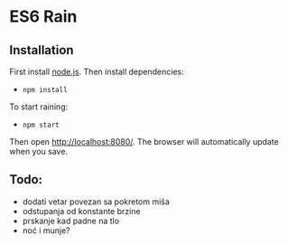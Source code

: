 # ES6 Rain

## <a name="Installation"></a>Installation ##

First install  [node.js](https://nodejs.org). Then install dependencies:
* `npm install`

To start raining:
* `npm start`

Then open [http://localhost:8080/](http://localhost:8080/). The browser will automatically update when you save.

## Todo:
* dodati vetar povezan sa pokretom miša
* odstupanja od konstante brzine
* prskanje kad padne na tlo
* noć i munje?
